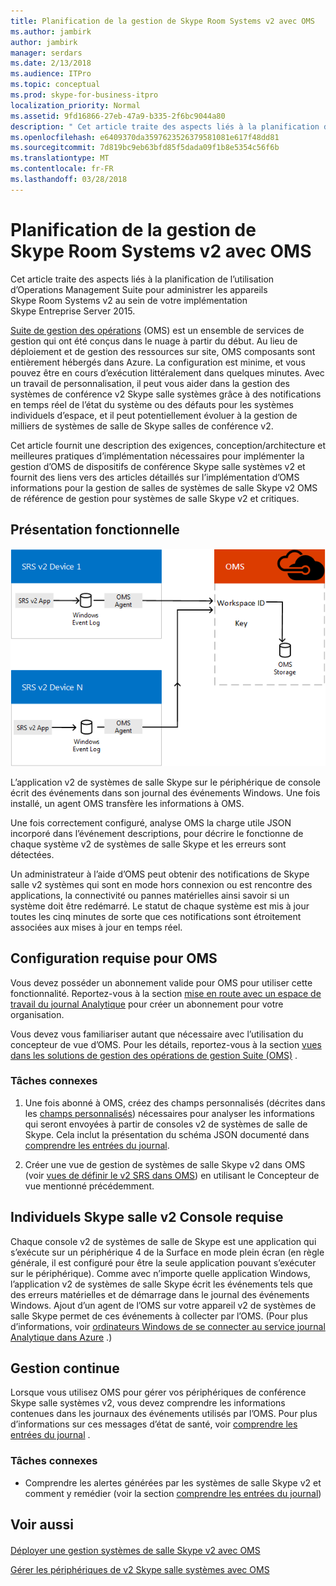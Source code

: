 ```yaml
---
title: Planification de la gestion de Skype Room Systems v2 avec OMS
ms.author: jambirk
author: jambirk
manager: serdars
ms.date: 2/13/2018
ms.audience: ITPro
ms.topic: conceptual
ms.prod: skype-for-business-itpro
localization_priority: Normal
ms.assetid: 9fd16866-27eb-47a9-b335-2f6bc9044a80
description: " Cet article traite des aspects liés à la planification de l’utilisation d’Operations Management Suite pour administrer les appareils Skype Room Systems v2 au sein de votre implémentation Skype Entreprise Server 2015."
ms.openlocfilehash: e6409370da3597623526379581081e617f48dd81
ms.sourcegitcommit: 7d819bc9eb63bfd85f5dada09f1b8e5354c56f6b
ms.translationtype: MT
ms.contentlocale: fr-FR
ms.lasthandoff: 03/28/2018
---
```

# <a name="plan-skype-room-systems-v2-management-with-oms"></a>Planification de la gestion de Skype Room Systems v2 avec OMS
 
  Cet article traite des aspects liés à la planification de l’utilisation d’Operations Management Suite pour administrer les appareils Skype Room Systems v2 au sein de votre implémentation Skype Entreprise Server 2015.
  
[Suite de gestion des opérations](https://docs.microsoft.com/en-us/azure/operations-management-suite/operations-management-suite-overview) (OMS) est un ensemble de services de gestion qui ont été conçus dans le nuage à partir du début. Au lieu de déploiement et de gestion des ressources sur site, OMS composants sont entièrement hébergés dans Azure. La configuration est minime, et vous pouvez être en cours d’exécution littéralement dans quelques minutes. Avec un travail de personnalisation, il peut vous aider dans la gestion des systèmes de conférence v2 Skype salle systèmes grâce à des notifications en temps réel de l’état du système ou des défauts pour les systèmes individuels d’espace, et il peut potentiellement évoluer à la gestion de milliers de systèmes de salle de Skype salles de conférence v2.
  
Cet article fournit une description des exigences, conception/architecture et meilleures pratiques d’implémentation nécessaires pour implémenter la gestion d’OMS de dispositifs de conférence Skype salle systèmes v2 et fournit des liens vers des articles détaillés sur l’implémentation d’OMS informations pour la gestion de salles de systèmes de salle Skype v2 OMS de référence de gestion pour systèmes de salle Skype v2 et critiques. 
  
## <a name="functional-overview"></a>Présentation fonctionnelle

![diagramme de gestion SRS à l’aide d’OMS](../../media/3f2ae1b8-61ea-4cd6-afb4-4bd75ccc746a.png)
  
L’application v2 de systèmes de salle Skype sur le périphérique de console écrit des événements dans son journal des événements Windows. Une fois installé, un agent OMS transfère les informations à OMS. 
  
Une fois correctement configuré, analyse OMS la charge utile JSON incorporé dans l’événement descriptions, pour décrire le fonctionne de chaque système v2 de systèmes de salle Skype et les erreurs sont détectées. 
  
Un administrateur à l’aide d’OMS peut obtenir des notifications de Skype salle v2 systèmes qui sont en mode hors connexion ou est rencontre des applications, la connectivité ou pannes matérielles ainsi savoir si un système doit être redémarré. Le statut de chaque système est mis à jour toutes les cinq minutes de sorte que ces notifications sont étroitement associées aux mises à jour en temps réel.
  
## <a name="oms-requirements"></a>Configuration requise pour OMS

Vous devez posséder un abonnement valide pour OMS pour utiliser cette fonctionnalité. Reportez-vous à la section [mise en route avec un espace de travail du journal Analytique](https://docs.microsoft.com/en-us/azure/log-analytics/log-analytics-get-started?toc=%2fazure%2foperations-management-suite%2ftoc.json) pour créer un abonnement pour votre organisation.
  
Vous devez vous familiariser autant que nécessaire avec l’utilisation du concepteur de vue d’OMS. Pour les détails, reportez-vous à la section [vues dans les solutions de gestion des opérations de gestion Suite (OMS)](https://docs.microsoft.com/en-us/azure/operations-management-suite/operations-management-suite-solutions-resources-views) .
  
### <a name="related-tasks"></a>Tâches connexes

1. Une fois abonné à OMS, créez des champs personnalisés (décrites dans les [champs personnalisés](../../deploy/deploy-clients/with-oms.md#Custom_fields)) nécessaires pour analyser les informations qui seront envoyées à partir de consoles v2 de systèmes de salle de Skype. Cela inclut la présentation du schéma JSON documenté dans [comprendre les entrées du journal](../../manage/skype-room-systems-v2/oms.md#Telemetry).
    
2. Créer une vue de gestion de systèmes de salle Skype v2 dans OMS (voir [vues de définir le v2 SRS dans OMS](../../deploy/deploy-clients/with-oms.md#Views)) en utilisant le Concepteur de vue mentionné précédemment.
    
## <a name="individual-skype-room-systems-v2-console-requirements"></a>Individuels Skype salle v2 Console requise

Chaque console v2 de systèmes de salle de Skype est une application qui s’exécute sur un périphérique 4 de la Surface en mode plein écran (en règle générale, il est configuré pour être la seule application pouvant s’exécuter sur le périphérique). Comme avec n’importe quelle application Windows, l’application v2 de systèmes de salle Skype écrit les événements tels que des erreurs matérielles et de démarrage dans le journal des événements Windows. Ajout d’un agent de l’OMS sur votre appareil v2 de systèmes de salle Skype permet de ces événements à collecter par l’OMS. (Pour plus d’informations, voir [ordinateurs Windows de se connecter au service journal Analytique dans Azure](https://docs.microsoft.com/en-us/azure/log-analytics/log-analytics-windows-agents) .)
  
## <a name="ongoing-management"></a>Gestion continue

Lorsque vous utilisez OMS pour gérer vos périphériques de conférence Skype salle systèmes v2, vous devez comprendre les informations contenues dans les journaux des événements utilisés par l’OMS. Pour plus d’informations sur ces messages d’état de santé, voir [comprendre les entrées du journal](../../manage/skype-room-systems-v2/oms.md#Telemetry) .
  
### <a name="related-tasks"></a>Tâches connexes

- Comprendre les alertes générées par les systèmes de salle Skype v2 et comment y remédier (voir la section [comprendre les entrées du journal](../../manage/skype-room-systems-v2/oms.md#Telemetry))
    
## <a name="see-also"></a>Voir aussi

#### 

[Déployer une gestion systèmes de salle Skype v2 avec OMS](../../deploy/deploy-clients/with-oms.md)
  
[Gérer les périphériques de v2 Skype salle systèmes avec OMS](../../manage/skype-room-systems-v2/oms.md)

